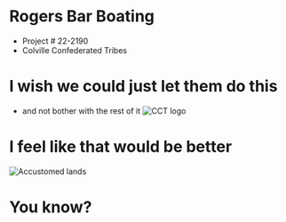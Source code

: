 # Rogers Bar Boating
- Project # 22-2190
- Colville Confederated Tribes

# I wish we could just let them do this
- and not bother with the rest of it
![CCT logo](https://images.squarespace-cdn.com/content/v1/56a24f7f841aba12ab7ecfa9/1536329572239-NMGXDK5PCLQK2MXNLW0A/Colville_TribalLogoSeal.png)

# I feel like that would be better
![Accustomed lands](https://images.squarespace-cdn.com/content/v1/5747304db654f905c35dcdf4/1464717230569-VIVRM00L0LN6YZ4MC5ZX/image-asset.png)

# You know?